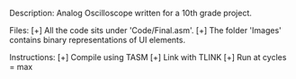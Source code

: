 Description:
Analog Oscilloscope written for a 10th grade project.

Files:
[+] All the code sits under 'Code/Final.asm'.
[+] The folder 'Images' contains binary representations of UI elements.

Instructions:
[+] Compile using TASM
[+] Link with TLINK
[+] Run at cycles = max
